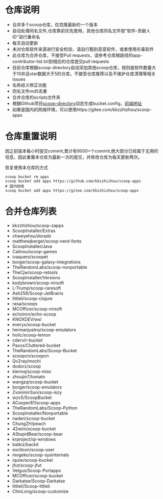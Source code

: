 # 仓库说明

- 合并多个scoop仓库，仅克隆最新的一个版本
- 自动处理同名文件,仓库靠前优先使用，其他仓库同名文件按"软件-贡献人ID"进行重命名
- 每天自动更新
- 未对仓库软件来源进行安全检验，请自行甄别恶意软件，或者使用杀毒软件
- 此仓库为合并仓库，不接受Pull requests，请参考仓库根路径的app-contributor-list.txt到相应的仓库提交pull requests
- 目前仓库根据scoop-directory自动添加其他scoop仓库，规则是软件数量大于10并且star数据大于5的仓库。不接受仓库推荐以及不维护仓库清理等相关Issues
- 名称歧义修正功能
- 同名文件md5去重
- 合并仓库的scripts文件夹
- 根据Github项目[scoop-directory](https://github.com/rasa/scoop-directory)动态生成bucket.config，[前端地址](https://rasa.github.io/scoop-directory/)
- 如果是国内的网络环境，可以使用https://gitee.com/kkzzhizhou/scoop-apps

# 仓库重置说明

因之前版本每小时提交commit,累计有8000+个commit,绝大部分已经属于无用的信息，因此重置本仓库为最新一次的提交，并修改仓库为每天更新两次。

恢复使用本仓库的方式

```
scoop bucket rm apps
scoop bucket add apps https://github.com/kkzzhizhou/scoop-apps
# 国内网络
scoop bucket add apps https://gitee.com/kkzzhizhou/scoop-apps
```

# 合并仓库列表

- kkzzhizhou/scoop-zapps
- ScoopInstaller/Extras
- chawyehsu/dorado
- matthewjberger/scoop-nerd-fonts
- ScoopInstaller/Java
- Calinou/scoop-games
- ivaquero/scoopet
- borger/scoop-galaxy-integrations
- TheRandomLabs/scoop-nonportable
- TheCjw/scoop-retools
- ScoopInstaller/Versions
- kodybrown/scoop-nirsoft
- L-Trump/scoop-raresoft
- Ash258/Scoop-JetBrains
- littleli/scoop-clojure
- rasa/scoops
- MCOfficer/scoop-nirsoft
- echoiron/echo-scoop
- KNOXDEV/wsl
- everyx/scoop-bucket
- hermanjustnu/scoop-emulators
- hoilc/scoop-lemon
- cderv/r-bucket
- Paxxs/Cluttered-bucket
- TheRandomLabs/Scoop-Bucket
- scoopcn/scoopcn
- Qv2ray/mochi
- dodorz/scoop
- kiennq/scoop-misc
- zhoujin7/tomato
- wangzq/scoop-bucket
- borger/scoop-emulators
- ZvonimirSun/scoop-iszy
- wzv5/ScoopBucket
- ACooper81/scoop-apps
- TheRandomLabs/Scoop-Python
- ScoopInstaller/Nonportable
- naderi/scoop-bucket
- ChungZH/peach
- 42wim/scoop-bucket
- AStupidBear/scoop-bear
- krproject/qi-windows
- batkiz/backit
- excitoon/scoop-user
- mogeko/scoop-sysinternals
- iquiw/scoop-bucket
- jfut/scoop-jfut
- Velgus/Scoop-Portapps
- MCOfficer/scoop-bucket
- Darkatse/Scoop-Darkatse
- littleli/Scoop-littleli
- ChinLong/scoop-customize
